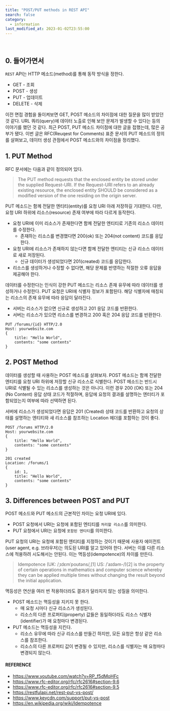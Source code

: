 ```yaml
---
title: "POST/PUT methods in REST API"
search: false
category:
  - information
last_modified_at: 2023-01-02T23:55:00
---
```


<br/>

## 0. 들어가면서

`REST` API는 HTTP 메소드(method)를 통해 동작 방식을 정한다. 

- GET - 조회
- POST - 생성
- PUT - 업데이트
- DELETE - 삭제

이전 면접 경험을 돌이켜보면 GET, POST 메소드의 차이점에 대한 질문을 많이 받았던 것 같다. URL 쿼리(query)에 데이터 노출로 인해 보안 문제가 발생할 수 있다는 등의 이야기를 했던 것 같다. 최근 POST, PUT 메소드 차이점에 대한 글을 접했는데, 많은 공부가 됐다. 이번 글은 RFC(Reuqest for Comments) 표준 문서의 PUT 메소드의 정의를 살펴보고, 데이터 생성 관점에서 POST 메소드와의 차이점을 정리했다. 

## 1. PUT Method

RFC 문서에는 다음과 같이 정의되어 있다.

> The PUT method requests that the enclosed entity be stored under the supplied Request-URI. If the Request-URI refers to an already existing resource, the enclosed entity SHOULD be considered as a modified version of the one residing on the origin server. 

PUT 메소드는 함께 전달한 엔티티(entity)를 요청 URI 아래 저장하길 기대한다. 다만, 요청 URI 하위에 리소스(resource) 존재 여부에 따라 다르게 동작한다.

- 요청 URI에 이미 리소스가 존재한다면 함께 전달한 엔티티로 기존의 리소스 데이터를 수정한다.
  - 존재하는 리소스를 변경했다면 200(ok) 또는 204(not content) 코드를 응답한다.
- 요청 URI에 리소스가 존재하지 않는다면 함께 전달한 엔티티는 신규 리소스 데이터로 새로 저장된다.
  - 신규 데이터가 생성되었다면 201(created) 코드를 응답한다.
- 리소스를 생성하거나 수정할 수 없다면, 해당 문제를 반영하는 적절한 오류 응답을 제공해야 한다.

데이터를 수정한다는 인식이 강한 PUT 메소드는 리소스 존재 유무에 따라 데이터를 생성하거나 수정한다. PUT 요청은 URI에 식별자 정보가 포함된다. 해당 식별자에 매칭되는 리소스의 존재 유무에 따라 응답이 달라진다.

- 서버는 리소스가 없으면 신규로 생성하고 201 응답 코드를 반환한다.
- 서버는 리소스가 있으면 리소스를 변경하고 200 혹은 204 응답 코드를 반환한다.

```
PUT /forums/{id} HTTP/2.0
Host: yourwebsite.com
{
    title: "Hello World",
    contents: "some contents"
}
```

## 2. POST Method

데이터를 생성할 때 사용하는 POST 메소드를 살펴보자. POST 메소드는 함께 전달한 엔티티를 요청 URI 하위에 저장할 신규 리소스로 식별한다. POST 메소드는 반드시 URI로 식별될 수 있는 리소스를 생성하는 것은 아니다. 이런 경우 200 (OK) 또는 204 (No Content) 응답 상태 코드가 적절하며, 응답에 요청의 결과를 설명하는 엔터티가 포함되었는지 여부에 따라 선택하면 된다.

서버에 리소스가 생성되었다면 응답은 201 (Created) 상태 코드를 반환하고 요청의 상태를 설명하는 엔티티와 새 리소스를 참조하는 Location 헤더를 포함하는 것이 좋다.

```
POST /forums HTTP/2.0
Host: yourwebsite.com
{
    title: "Hello World",
    contents: "some contents"
}

201 created
Location: /forums/1
{
    id: 1,
    title: "Hello World",
    contents: "some contents"
}
```

## 3. Differences between POST and PUT

POST 메소드와 PUT 메소드의 근본적인 차이는 요청 URI에 있다. 

- POST 요청에서 URI는 요청에 포함된 엔티티를 `처리할 리소스`를 의미한다.
- PUT 요청에서 URI는 요청에 `포함된 엔티티`를 의미한다.

PUT 요청의 URI는 요청에 포함된 엔티티를 지정하는 것이기 때문에 사용자 에이전트(user agent, e.g. 브라우저)는 의도된 URI를 알고 있어야 한다. 서버는 이를 다른 리소스에 적용하려 시도해서는 안된다. 이는 멱등성(idempotence)의 차이를 만든다.

> Idempotence (UK: /ˌɪdɛmˈpoʊtəns/,[1] US: /ˈaɪdəm-/)[2] is the property of certain operations in mathematics and computer science whereby they can be applied multiple times without changing the result beyond the initial application.

멱등성은 연산을 여러 번 적용하더라도 결과가 달라지지 않는 성질을 의미한다. 

- POST 메소드는 멱등성을 지키지 못 한다.
  - 매 요청 시마다 신규 리소스가 생성된다.
  - 리소스의 다른 프로퍼티(property) 값들은 동일하더라도 리소스 식별자(identifier)가 매 요청마다 변경된다.
- PUT 메소드는 멱등성을 지킨다.
  - 리소스 유무에 따라 신규 리소스를 만들긴 하지만, 모든 요청은 항상 같은 리소스를 참조한다. 
  - 리소스의 다른 프로퍼티 값이 변경될 수 있지만, 리소스를 식별자는 매 요청마다 변경되지 않는다.

#### REFERENCE

- <https://www.youtube.com/watch?v=RP_f5dMoHFc>
- <https://www.rfc-editor.org/rfc/rfc2616#section-9.6>
- <https://www.rfc-editor.org/rfc/rfc2616#section-9.5>
- <https://restfulapi.net/rest-put-vs-post/>
- <https://www.keycdn.com/support/put-vs-post>
- <https://en.wikipedia.org/wiki/Idempotence>